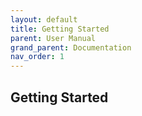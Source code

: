 ```yaml
---
layout: default
title: Getting Started
parent: User Manual
grand_parent: Documentation
nav_order: 1
---
```

## Getting Started